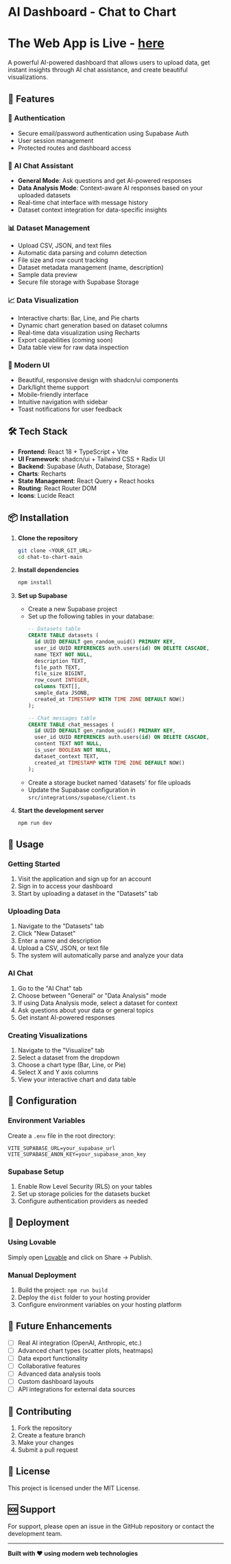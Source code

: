 # AI Dashboard - Chat to Chart
# The Web App is Live - [here](https://ai-analytics-dashboard-7i5iyzkxt-qamarali01s-projects.vercel.app/)

A powerful AI-powered dashboard that allows users to upload data, get instant insights through AI chat assistance, and create beautiful visualizations.

## 🚀 Features

### 🔐 Authentication
- Secure email/password authentication using Supabase Auth
- User session management
- Protected routes and dashboard access

### 💬 AI Chat Assistant
- **General Mode**: Ask questions and get AI-powered responses
- **Data Analysis Mode**: Context-aware AI responses based on your uploaded datasets
- Real-time chat interface with message history
- Dataset context integration for data-specific insights

### 📊 Dataset Management
- Upload CSV, JSON, and text files
- Automatic data parsing and column detection
- File size and row count tracking
- Dataset metadata management (name, description)
- Sample data preview
- Secure file storage with Supabase Storage

### 📈 Data Visualization
- Interactive charts: Bar, Line, and Pie charts
- Dynamic chart generation based on dataset columns
- Real-time data visualization using Recharts
- Export capabilities (coming soon)
- Data table view for raw data inspection

### 🎨 Modern UI
- Beautiful, responsive design with shadcn/ui components
- Dark/light theme support
- Mobile-friendly interface
- Intuitive navigation with sidebar
- Toast notifications for user feedback

## 🛠️ Tech Stack

- **Frontend**: React 18 + TypeScript + Vite
- **UI Framework**: shadcn/ui + Tailwind CSS + Radix UI
- **Backend**: Supabase (Auth, Database, Storage)
- **Charts**: Recharts
- **State Management**: React Query + React hooks
- **Routing**: React Router DOM
- **Icons**: Lucide React

## 📦 Installation

1. **Clone the repository**
   ```bash
   git clone <YOUR_GIT_URL>
   cd chat-to-chart-main
   ```

2. **Install dependencies**
   ```bash
   npm install
   ```

3. **Set up Supabase**
   - Create a new Supabase project
   - Set up the following tables in your database:
     ```sql
     -- Datasets table
     CREATE TABLE datasets (
       id UUID DEFAULT gen_random_uuid() PRIMARY KEY,
       user_id UUID REFERENCES auth.users(id) ON DELETE CASCADE,
       name TEXT NOT NULL,
       description TEXT,
       file_path TEXT,
       file_size BIGINT,
       row_count INTEGER,
       columns TEXT[],
       sample_data JSONB,
       created_at TIMESTAMP WITH TIME ZONE DEFAULT NOW()
     );

     -- Chat messages table
     CREATE TABLE chat_messages (
       id UUID DEFAULT gen_random_uuid() PRIMARY KEY,
       user_id UUID REFERENCES auth.users(id) ON DELETE CASCADE,
       content TEXT NOT NULL,
       is_user BOOLEAN NOT NULL,
       dataset_context TEXT,
       created_at TIMESTAMP WITH TIME ZONE DEFAULT NOW()
     );
     ```
   - Create a storage bucket named 'datasets' for file uploads
   - Update the Supabase configuration in `src/integrations/supabase/client.ts`

4. **Start the development server**
   ```bash
   npm run dev
   ```

## 🎯 Usage

### Getting Started
1. Visit the application and sign up for an account
2. Sign in to access your dashboard
3. Start by uploading a dataset in the "Datasets" tab

### Uploading Data
1. Navigate to the "Datasets" tab
2. Click "New Dataset"
3. Enter a name and description
4. Upload a CSV, JSON, or text file
5. The system will automatically parse and analyze your data

### AI Chat
1. Go to the "AI Chat" tab
2. Choose between "General" or "Data Analysis" mode
3. If using Data Analysis mode, select a dataset for context
4. Ask questions about your data or general topics
5. Get instant AI-powered responses

### Creating Visualizations
1. Navigate to the "Visualize" tab
2. Select a dataset from the dropdown
3. Choose a chart type (Bar, Line, or Pie)
4. Select X and Y axis columns
5. View your interactive chart and data table

## 🔧 Configuration

### Environment Variables
Create a `.env` file in the root directory:
```env
VITE_SUPABASE_URL=your_supabase_url
VITE_SUPABASE_ANON_KEY=your_supabase_anon_key
```

### Supabase Setup
1. Enable Row Level Security (RLS) on your tables
2. Set up storage policies for the datasets bucket
3. Configure authentication providers as needed

## 🚀 Deployment

### Using Lovable
Simply open [Lovable](https://lovable.dev/projects/64971f48-3c26-4ffc-ae9d-e58ab5357233) and click on Share -> Publish.

### Manual Deployment
1. Build the project: `npm run build`
2. Deploy the `dist` folder to your hosting provider
3. Configure environment variables on your hosting platform

## 🔮 Future Enhancements

- [ ] Real AI integration (OpenAI, Anthropic, etc.)
- [ ] Advanced chart types (scatter plots, heatmaps)
- [ ] Data export functionality
- [ ] Collaborative features
- [ ] Advanced data analysis tools
- [ ] Custom dashboard layouts
- [ ] API integrations for external data sources

## 🤝 Contributing

1. Fork the repository
2. Create a feature branch
3. Make your changes
4. Submit a pull request

## 📄 License

This project is licensed under the MIT License.

## 🆘 Support

For support, please open an issue in the GitHub repository or contact the development team.

---

**Built with ❤️ using modern web technologies**
